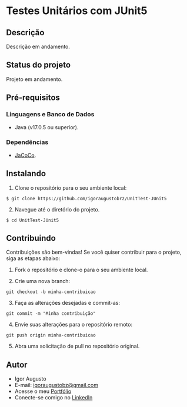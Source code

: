 # Testes Unitários com JUnit5

## Descrição

Descrição em andamento.

## Status do projeto

Projeto em andamento.

## Pré-requisitos

### Linguagens e Banco de Dados

- Java (v17.0.5 ou superior).

### Dependências

- [JaCoCo](https://mvnrepository.com/artifact/org.jacoco/jacoco-maven-plugin/0.8.10).

## Instalando

1. Clone o repositório para o seu ambiente local:

```
$ git clone https://github.com/igoraugustobrz/UnitTest-JUnit5
```

2. Navegue até o diretório do projeto.

```
$ cd UnitTest-JUnit5
```

## Contribuindo

Contribuições são bem-vindas! Se você quiser contribuir para o projeto, siga as etapas abaixo:

1. Fork o repositório e clone-o para o seu ambiente local.

2. Crie uma nova branch:

```
git checkout -b minha-contribuicao
```

3. Faça as alterações desejadas e commit-as:

```
git commit -m "Minha contribuição"
```

4. Envie suas alterações para o repositório remoto:

```
git push origin minha-contribuicao
```

5. Abra uma solicitação de pull no repositório original.

## Autor

- Igor Augusto
- E-mail: igoraugustobz@gmail.com
- Acesse o meu [Portfólio](https://iaugusto.vercel.app/)
- Conecte-se comigo no [LinkedIn](https://www.linkedin.com/in/igorbrz/)

